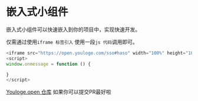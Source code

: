 # 嵌入式小组件

嵌入式小组件可以快速嵌入到你的项目中，实现快速开发。

仅需通过使用`iframe 标签引入` 使用一段`js 代码`调用即可。

``` js
<iframe src="https://open.youloge.com/sso#haso" width="100%" height="100%" frameborder="0"></iframe>
<script>
window.onmessage = function () {

}
</script>
```


[Youloge.open 仓库](https://github.com/youfeed/youloge.open) 如果你可以提交PR最好啦